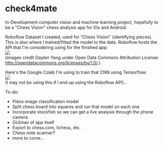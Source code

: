 # check4mate
In-Development computer vision and machine learning project, hopefully to be a "Chess Vision" chess analysis app for iOs and Android.

Roboflow Dataset I created, used for "Chess Vision" (identifying pieces). This is also where I trained/fitted the model to the data. Roboflow hosts the API that I'm considering using for the finished app: <br>
<a href="https://universe.roboflow.com/luca-dalcanto-lrlwg/chess-piece-detector-y2t9p"> <img src="https://app.roboflow.com/images/download-dataset-badge.svg"></img> </a> <br>
(images credit Daylen Yang under Open Data Commons Attribution License: http://opendatacommons.org/licenses/by/1.0/.).

Here's the Google Colab I'm using to train that CNN using Tensorflow: <br>
<a href="https://colab.research.google.com/github/Luca-Skyline/check4mate/blob/main/Chess_Piece_Detector.ipynb"> <img src="https://colab.research.google.com/assets/colab-badge.svg"> </a> <br>
(I may not be using this if I end up using the Roboflow API)...

To-do:
- Piece image classification model
- Split chess board into squares and run that model on each one
- Incorporate stockfish so we can get a live analysis through the phone camera
- GUI/nav of app itself
- Export to chess.com, lichess, etc.
- Chess note scanner?
- more to come...
